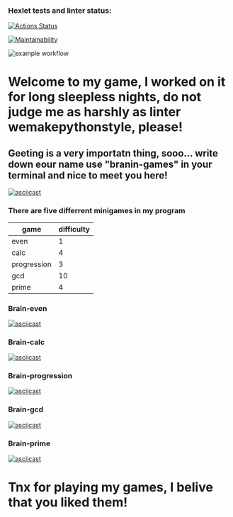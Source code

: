 ### Hexlet tests and linter status:
[![Actions Status](https://github.com/Lastik1217/python-project-lvl1/workflows/hexlet-check/badge.svg)](https://github.com/Lastik1217/python-project-lvl1/actions)

[![Maintainability](https://api.codeclimate.com/v1/badges/6dfd8c7efa5e9bf80ce3/maintainability)](https://codeclimate.com/github/Lastik1217/python-project-lvl1/maintainability)

![example workflow](https://github.com/Lastik1217/python-project-lvl1/actions/workflows/github-actions-demo.yml/badge.svg)

# Welcome to my game, I worked on it for long sleepless nights, do not judge me as harshly as linter wemakepythonstyle, please! #

## Geeting is a very importatn thing, sooo... write down eour name use "branin-games" in your terminal and nice to meet you here! ##

[![asciicast](https://asciinema.org/a/xLrWRskWQNStoQuf28zYxob8O.svg)](https://asciinema.org/a/xLrWRskWQNStoQuf28zYxob8O)

### There are five differrent minigames in my program ###

| game        | difficulty |
|-------------|------------|
| even        | 1          |
| calc        | 4          |
| progression | 3          |
| gcd         | 10         |
| prime       | 4          |

### Brain-even ###

[![asciicast](https://asciinema.org/a/4qZ8gQSEnlyU7ug3LPZdrWqb3.svg)](https://asciinema.org/a/4qZ8gQSEnlyU7ug3LPZdrWqb3)

### Brain-calc ###
[![asciicast](https://asciinema.org/a/sJPzWq48dCAtvhhnQMaS9Z265.svg)](https://asciinema.org/a/sJPzWq48dCAtvhhnQMaS9Z265)

### Brain-progression ###

[![asciicast](https://asciinema.org/a/3HLZDhqz4tXNEOI2UoXn2NhgM.svg)](https://asciinema.org/a/3HLZDhqz4tXNEOI2UoXn2NhgM)

### Brain-gcd ###

[![asciicast](https://asciinema.org/a/u2pd0UqL81olC4Qh7Rim0Uruz.svg)](https://asciinema.org/a/u2pd0UqL81olC4Qh7Rim0Uruz)

### Brain-prime ###

[![asciicast](https://asciinema.org/a/tnLM4gAJlLbqjQGjHjrSQbgnp.svg)](https://asciinema.org/a/tnLM4gAJlLbqjQGjHjrSQbgnp)

# Tnx for playing my games, I belive that you liked them! #
